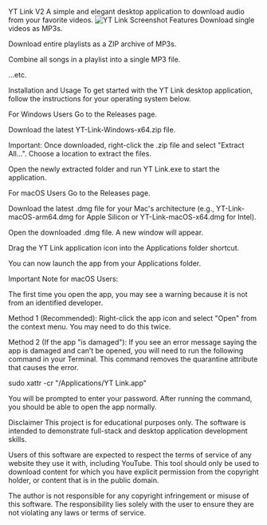 YT Link V2
A simple and elegant desktop application to download audio from your favorite videos.
![YT Link Screenshot](./assets/screenshot.png)
Features
Download single videos as MP3s.

Download entire playlists as a ZIP archive of MP3s.

Combine all songs in a playlist into a single MP3 file.

...etc.

Installation and Usage
To get started with the YT Link desktop application, follow the instructions for your operating system below.

For Windows Users
Go to the Releases page.

Download the latest YT-Link-Windows-x64.zip file.

Important: Once downloaded, right-click the .zip file and select "Extract All...". Choose a location to extract the files.

Open the newly extracted folder and run YT Link.exe to start the application.

For macOS Users
Go to the Releases page.

Download the latest .dmg file for your Mac's architecture (e.g., YT-Link-macOS-arm64.dmg for Apple Silicon or YT-Link-macOS-x64.dmg for Intel).

Open the downloaded .dmg file. A new window will appear.

Drag the YT Link application icon into the Applications folder shortcut.

You can now launch the app from your Applications folder.

Important Note for macOS Users:

The first time you open the app, you may see a warning because it is not from an identified developer.

Method 1 (Recommended): Right-click the app icon and select "Open" from the context menu. You may need to do this twice.

Method 2 (If the app "is damaged"): If you see an error message saying the app is damaged and can’t be opened, you will need to run the following command in your Terminal. This command removes the quarantine attribute that causes the error.

sudo xattr -cr "/Applications/YT Link.app"

You will be prompted to enter your password. After running the command, you should be able to open the app normally.

Disclaimer
This project is for educational purposes only. The software is intended to demonstrate full-stack and desktop application development skills.

Users of this software are expected to respect the terms of service of any website they use it with, including YouTube. This tool should only be used to download content for which you have explicit permission from the copyright holder, or content that is in the public domain.

The author is not responsible for any copyright infringement or misuse of this software. The responsibility lies solely with the user to ensure they are not violating any laws or terms of service.